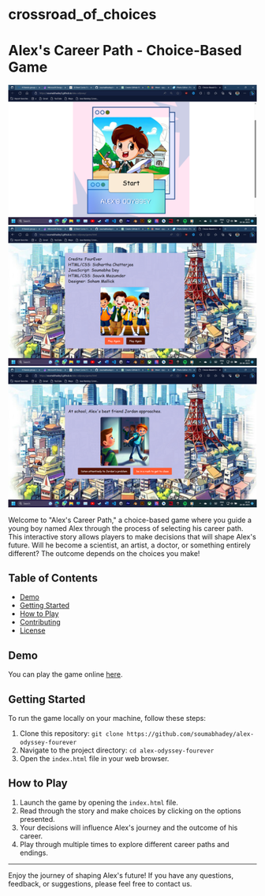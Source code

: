 # crossroad_of_choices
# Alex's Career Path - Choice-Based Game

![Game Screenshot](https://github.com/soumabhadey/alex-odyssey-fourever/blob/main/screenshots/Screenshot%20(88).png)
![Game Screenshot](https://github.com/soumabhadey/alex-odyssey-fourever/blob/main/screenshots/Screenshot%20(91).png)
![Game Screenshot](https://github.com/soumabhadey/alex-odyssey-fourever/blob/main/screenshots/Screenshot%20(93).png)

Welcome to "Alex's Career Path," a choice-based game where you guide a young boy named Alex through the process of selecting his career path. This interactive story allows players to make decisions that will shape Alex's future. Will he become a scientist, an artist, a doctor, or something entirely different? The outcome depends on the choices you make!

## Table of Contents
- [Demo](#demo)
- [Getting Started](#getting-started)
- [How to Play](#how-to-play)
- [Contributing](#contributing)
- [License](#license)

## Demo
You can play the game online [here](https://soumabhadey.github.io/alex-odyssey-fourever/).

## Getting Started
To run the game locally on your machine, follow these steps:

1. Clone this repository: `git clone https://github.com/soumabhadey/alex-odyssey-fourever`
2. Navigate to the project directory: `cd alex-odyssey-fourever`
3. Open the `index.html` file in your web browser.

## How to Play
1. Launch the game by opening the `index.html` file.
2. Read through the story and make choices by clicking on the options presented.
3. Your decisions will influence Alex's journey and the outcome of his career.
4. Play through multiple times to explore different career paths and endings.

---

Enjoy the journey of shaping Alex's future! If you have any questions, feedback, or suggestions, please feel free to contact us.

